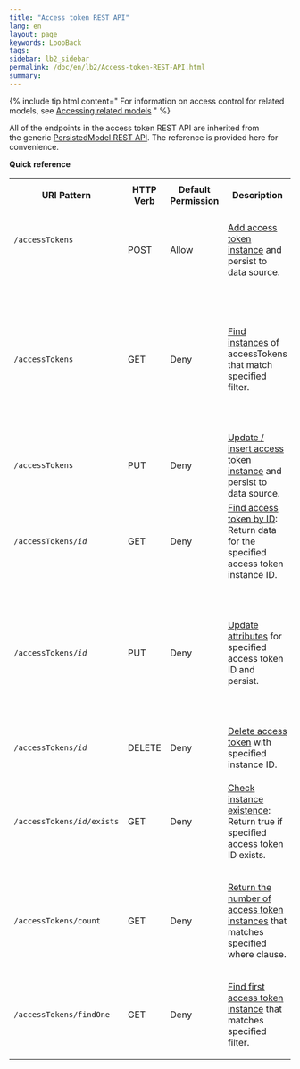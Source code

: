 ```yaml
---
title: "Access token REST API"
lang: en
layout: page
keywords: LoopBack
tags:
sidebar: lb2_sidebar
permalink: /doc/en/lb2/Access-token-REST-API.html
summary:
---
```


{% include tip.html content="
For information on access control for related models, see [Accessing related models](/doc/en/lb2/Accessing-related-models.html)
" %}

All of the endpoints in the access token REST API are inherited from the generic [PersistedModel REST API](/doc/{{page.lang}}/lb2/PersistedModel-REST-API.html).
The reference is provided here for convenience.

**Quick reference**

<table>
  <tbody>
    <tr>
      <th>
        <p>URI Pattern</p>
      </th>
      <th>HTTP Verb</th>
      <th>Default Permission</th>
      <th>Description</th>
      <th>Arguments</th>
    </tr>
    <tr>
      <td>
        <p><code>/accessTokens</code></p>
        <div style="width:120px;">
          <p>&nbsp;</p>
        </div>
      </td>
      <td>POST</td>
      <td>Allow</td>
      <td>
        <p><a href="/doc/{{page.lang}}/lb2/PersistedModel-REST-API.html#create-model-instance">Add access token instance</a> and persist to data source.</p>
      </td>
      <td>JSON object (in request body)</td>
    </tr>
    <tr>
      <td><code>/accessTokens</code></td>
      <td>GET</td>
      <td><span>Deny</span></td>
      <td><a href="/doc/{{page.lang}}/lb2/PersistedModel-REST-API.html#find-matching-instances">Find instances</a> of accessTokens that match specified filter.</td>
      <td>
        <p>One or more filters in query parameters:</p>
        <ul>
          <li>where</li>
          <li>include</li>
          <li>order</li>
          <li>limit</li>
          <li>skip / offset</li>
          <li>fields</li>
        </ul>
      </td>
    </tr>
    <tr>
      <td><code>/accessTokens</code></td>
      <td>PUT</td>
      <td><span>Deny</span></td>
      <td><a href="/doc/{{page.lang}}/lb2/PersistedModel-REST-API.html#update--insert-instance">Update / insert access token instance</a> and persist to data source.</td>
      <td>JSON object (in request body)</td>
    </tr>
    <tr>
      <td><code>/accessTokens/<em>id</em></code></td>
      <td>GET</td>
      <td><span>Deny</span></td>
      <td><a href="/doc/{{page.lang}}/lb2/PersistedModel-REST-API.html#find-instance-by-id">Find access token by ID</a>: Return data for the specified access token instance ID.</td>
      <td><em>id</em>, the access token instance ID (in URI path)</td>
    </tr>
    <tr>
      <td><code>/accessTokens/<em>id</em></code></td>
      <td>PUT</td>
      <td><span>Deny</span></td>
      <td><a href="/doc/{{page.lang}}/lb2/PersistedModel-REST-API.html#update-model-instance-attributes">Update attributes</a> for specified access token ID and persist.</td>
      <td>
        <p>Query parameters:</p>
        <ul>
          <li>data&nbsp;- An object containing property name/value pairs</li>
          <li><em>id</em>&nbsp;- The model id</li>
        </ul>
      </td>
    </tr>
    <tr>
      <td><code>/accessTokens/<em>id</em></code></td>
      <td>DELETE</td>
      <td><span>Deny</span></td>
      <td><a href="/doc/{{page.lang}}/lb2/PersistedModel-REST-API.html#delete-model-instance">Delete access token</a> with specified instance ID.</td>
      <td><em>id</em>, access token ID<em> </em>(in URI path)</td>
    </tr>
    <tr>
      <td><code>/accessTokens/<em>id</em>/exists</code></td>
      <td>GET</td>
      <td><span>Deny</span></td>
      <td>
        <p><a href="/doc/{{page.lang}}/lb2/PersistedModel-REST-API.html#check-instance-existence">Check instance existence</a>: Return true if specified access token ID exists.</p>
      </td>
      <td>
        <p>URI path:</p>
        <ul>
          <li><em>id</em> - Model instance ID</li>
        </ul>
      </td>
    </tr>
    <tr>
      <td><code>/accessTokens/count</code></td>
      <td>GET</td>
      <td><span>Deny</span></td>
      <td>
        <p><a href="/doc/{{page.lang}}/lb2/PersistedModel-REST-API.html#get-instance-count">Return the number of access token instances</a>&nbsp;that matches specified where clause.</p>
      </td>
      <td>Where filter specified in query parameter</td>
    </tr>
    <tr>
      <td><code>/accessTokens/findOne</code></td>
      <td>GET</td>
      <td><span>Deny</span></td>
      <td>
        <p><a href="/doc/{{page.lang}}/lb2/PersistedModel-REST-API.html#find-first-instance">Find first access token instance</a> that matches specified filter.</p>
      </td>
      <td>Same as<span>&nbsp;<a href="/doc/{{page.lang}}/lb2/PersistedModel-REST-API.html#find-matching-instances">Find matching instances</a>.</span></td>
    </tr>
  </tbody>
</table>
